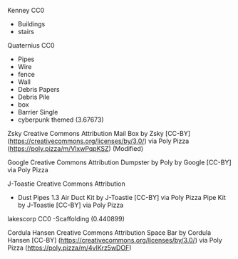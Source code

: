 Kenney CC0
- Buildings
- stairs

Quaternius CC0
- Pipes
- Wire
- fence 
- Wall
- Debris Papers
- Debris Pile
- box
- Barrier Single
- cyberpunk themed (3.67673)

Zsky  Creative Commons Attribution
Mail Box by Zsky [CC-BY] (https://creativecommons.org/licenses/by/3.0/) via Poly Pizza (https://poly.pizza/m/VlxwPqpKSZ)
(Modified)

Google Creative Commons Attribution
Dumpster by Poly by Google [CC-BY] via Poly Pizza

J-Toastie Creative Commons Attribution
- Dust Pipes 1.3
Air Duct Kit by J-Toastie [CC-BY] via Poly Pizza
Pipe Kit by J-Toastie [CC-BY] via Poly Pizza

lakescorp CC0
-Scaffolding (0.440899)


Cordula Hansen  Creative Commons Attribution
Space Bar by Cordula Hansen [CC-BY] (https://creativecommons.org/licenses/by/3.0/) via Poly Pizza (https://poly.pizza/m/4vlKrz5wDOF)

